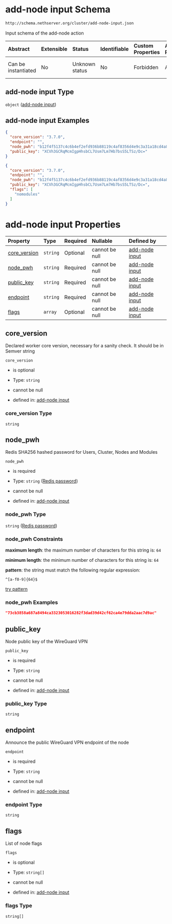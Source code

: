 # add-node input Schema

```txt
http://schema.nethserver.org/cluster/add-node-input.json
```

Input schema of the add-node action

| Abstract            | Extensible | Status         | Identifiable | Custom Properties | Additional Properties | Access Restrictions | Defined In                                                                |
| :------------------ | :--------- | :------------- | :----------- | :---------------- | :-------------------- | :------------------ | :------------------------------------------------------------------------ |
| Can be instantiated | No         | Unknown status | No           | Forbidden         | Allowed               | none                | [add-node-input.json](cluster/add-node-input.json "open original schema") |

## add-node input Type

`object` ([add-node input](add-node-input.md))

## add-node input Examples

```json
{
  "core_version": "3.7.0",
  "endpoint": "",
  "node_pwh": "b12f4f5137c4c6b4ef2efd936b88119c4af8356d4e9c3a31a18cd4a88effc41d",
  "public_key": "XCVh3GCRqMcmIgpHhsbCL7Usm7Lm7Hb7bsS5LTSz/Dc="
}
```

```json
{
  "core_version": "3.7.0",
  "endpoint": "",
  "node_pwh": "b12f4f5137c4c6b4ef2efd936b88119c4af8356d4e9c3a31a18cd4a88effc41d",
  "public_key": "XCVh3GCRqMcmIgpHhsbCL7Usm7Lm7Hb7bsS5LTSz/Dc=",
  "flags": [
    "nomodules"
  ]
}
```

# add-node input Properties

| Property                       | Type     | Required | Nullable       | Defined by                                                                                                                                      |
| :----------------------------- | :------- | :------- | :------------- | :---------------------------------------------------------------------------------------------------------------------------------------------- |
| [core\_version](#core_version) | `string` | Optional | cannot be null | [add-node input](add-node-input-properties-core_version.md "http://schema.nethserver.org/cluster/add-node-input.json#/properties/core_version") |
| [node\_pwh](#node_pwh)         | `string` | Required | cannot be null | [add-node input](cluster-definitions-redis-password.md "http://schema.nethserver.org/cluster/add-node-input.json#/properties/node_pwh")         |
| [public\_key](#public_key)     | `string` | Required | cannot be null | [add-node input](add-node-input-properties-public_key.md "http://schema.nethserver.org/cluster/add-node-input.json#/properties/public_key")     |
| [endpoint](#endpoint)          | `string` | Required | cannot be null | [add-node input](add-node-input-properties-endpoint.md "http://schema.nethserver.org/cluster/add-node-input.json#/properties/endpoint")         |
| [flags](#flags)                | `array`  | Optional | cannot be null | [add-node input](add-node-input-properties-flags.md "http://schema.nethserver.org/cluster/add-node-input.json#/properties/flags")               |

## core\_version

Declared worker core version, necessary for a sanity check. It should be in Semver string

`core_version`

* is optional

* Type: `string`

* cannot be null

* defined in: [add-node input](add-node-input-properties-core_version.md "http://schema.nethserver.org/cluster/add-node-input.json#/properties/core_version")

### core\_version Type

`string`

## node\_pwh

Redis SHA256 hashed password for Users, Cluster, Nodes and Modules

`node_pwh`

* is required

* Type: `string` ([Redis password](cluster-definitions-redis-password.md))

* cannot be null

* defined in: [add-node input](cluster-definitions-redis-password.md "http://schema.nethserver.org/cluster/add-node-input.json#/properties/node_pwh")

### node\_pwh Type

`string` ([Redis password](cluster-definitions-redis-password.md))

### node\_pwh Constraints

**maximum length**: the maximum number of characters for this string is: `64`

**minimum length**: the minimum number of characters for this string is: `64`

**pattern**: the string must match the following regular expression:&#x20;

```regexp
^[a-f0-9]{64}$
```

[try pattern](https://regexr.com/?expression=%5E%5Ba-f0-9%5D%7B64%7D%24 "try regular expression with regexr.com")

### node\_pwh Examples

```json
"73cb3858a687a8494ca3323053016282f3dad39d42cf62ca4e79dda2aac7d9ac"
```

## public\_key

Node public key of the WireGuard VPN

`public_key`

* is required

* Type: `string`

* cannot be null

* defined in: [add-node input](add-node-input-properties-public_key.md "http://schema.nethserver.org/cluster/add-node-input.json#/properties/public_key")

### public\_key Type

`string`

## endpoint

Announce the public WireGuard VPN endpoint of the node

`endpoint`

* is required

* Type: `string`

* cannot be null

* defined in: [add-node input](add-node-input-properties-endpoint.md "http://schema.nethserver.org/cluster/add-node-input.json#/properties/endpoint")

### endpoint Type

`string`

## flags

List of node flags

`flags`

* is optional

* Type: `string[]`

* cannot be null

* defined in: [add-node input](add-node-input-properties-flags.md "http://schema.nethserver.org/cluster/add-node-input.json#/properties/flags")

### flags Type

`string[]`
